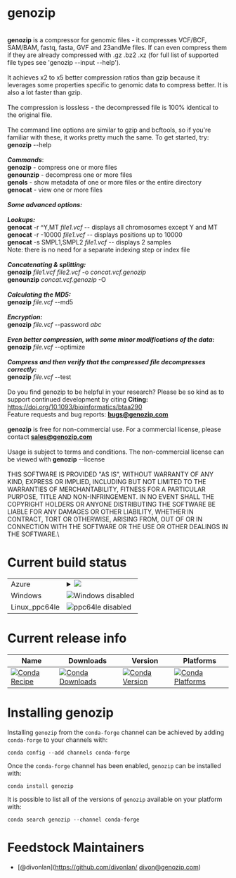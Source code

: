genozip
=======

\
 **genozip** is a compressor for genomic files - it compresses VCF/BCF,
SAM/BAM, fastq, fasta, GVF and 23andMe files. If can even compress them
if they are already compressed with .gz .bz2 .xz (for full list of
supported file types see 'genozip --input --help').\
 \
 It achieves x2 to x5 better compression ratios than gzip because it
leverages some properties specific to genomic data to compress better.
It is also a lot faster than gzip.\
 \
 The compression is lossless - the decompressed file is 100% identical
to the original file.\
 \
 The command line options are similar to gzip and bcftools, so if you're
familiar with these, it works pretty much the same. To get started, try:
**genozip** --help\
 \
 ***Commands***: \
 **genozip** - compress one or more files \
 **genounzip** - decompress one or more files \
 **genols** - show metadata of one or more files or the entire directory
\
 **genocat** - view one or more files \
 \
 ***Some advanced options:***\
 \
 ***Lookups:***\
 **genocat** -r \^Y,MT *file1.vcf* -- displays all chromosomes except Y
and MT\
 **genocat** -r -10000 *file1.vcf* -- displays positions up to 10000\
 **genocat** -s SMPL1,SMPL2 *file1.vcf* -- displays 2 samples\
 Note: there is no need for a separate indexing step or index file\
 \
 ***Concatenating & splitting:***\
 **genozip** *file1.vcf file2.vcf* -o *concat.vcf.genozip* \
 **genounzip** *concat.vcf.genozip* -O \
 \
 ***Calculating the MD5:***\
 **genozip** *file.vcf* --md5 \
 \
 ***Encryption:***\
 **genozip** *file.vcf* --password *abc* \
 \
 ***Even better compression, with some minor modifications of the
data:***\
 **genozip** *file.vcf* --optimize \
 \
 ***Compress and then verify that the compressed file decompresses
correctly:***\
 **genozip** *file.vcf* --test \
 \
 Do you find genozip to be helpful in your research? Please be so kind
as to support continued development by citing **Citing:**
https://doi.org/10.1093/bioinformatics/btaa290 \
 Feature requests and bug reports: **bugs@genozip.com** \
 \
 **genozip** is free for non-commercial use. For a commercial license,
please contact **sales@genozip.com** \
 \
 Usage is subject to terms and conditions. The non-commercial license
can be viewed with **genozip** --license\
 \
 THIS SOFTWARE IS PROVIDED "AS IS", WITHOUT WARRANTY OF ANY KIND,
EXPRESS OR IMPLIED, INCLUDING BUT NOT LIMITED TO THE WARRANTIES OF
MERCHANTABILITY, FITNESS FOR A PARTICULAR PURPOSE, TITLE AND
NON-INFRINGEMENT. IN NO EVENT SHALL THE COPYRIGHT HOLDERS OR ANYONE
DISTRIBUTING THE SOFTWARE BE LIABLE FOR ANY DAMAGES OR OTHER LIABILITY,
WHETHER IN CONTRACT, TORT OR OTHERWISE, ARISING FROM, OUT OF OR IN
CONNECTION WITH THE SOFTWARE OR THE USE OR OTHER DEALINGS IN THE
SOFTWARE.\

Current build status
====================


<table>

  <tr>
    <td>Azure</td>
    <td>
      <details>
        <summary>
          <a href="https://dev.azure.com/conda-forge/feedstock-builds/_build/latest?definitionId=8867&branchName=master">
            <img src="https://dev.azure.com/conda-forge/feedstock-builds/_apis/build/status/genozip-feedstock?branchName=master">
          </a>
        </summary>
        <table>
          <thead><tr><th>Variant</th><th>Status</th></tr></thead>
          <tbody><tr>
              <td>linux</td>
              <td>
                <a href="https://dev.azure.com/conda-forge/feedstock-builds/_build/latest?definitionId=8867&branchName=master">
                  <img src="https://dev.azure.com/conda-forge/feedstock-builds/_apis/build/status/genozip-feedstock?branchName=master&jobName=linux&configuration=linux_" alt="variant">
                </a>
              </td>
            </tr><tr>
              <td>osx</td>
              <td>
                <a href="https://dev.azure.com/conda-forge/feedstock-builds/_build/latest?definitionId=8867&branchName=master">
                  <img src="https://dev.azure.com/conda-forge/feedstock-builds/_apis/build/status/genozip-feedstock?branchName=master&jobName=osx&configuration=osx_" alt="variant">
                </a>
              </td>
            </tr>
          </tbody>
        </table>
      </details>
    </td>
  </tr>
  <tr>
    <td>Windows</td>
    <td>
      <img src="https://img.shields.io/badge/Windows-disabled-lightgrey.svg" alt="Windows disabled">
    </td>
  </tr>
  <tr>
    <td>Linux_ppc64le</td>
    <td>
      <img src="https://img.shields.io/badge/ppc64le-disabled-lightgrey.svg" alt="ppc64le disabled">
    </td>
  </tr>
</table>

Current release info
====================

| Name | Downloads | Version | Platforms |
| --- | --- | --- | --- |
| [![Conda Recipe](https://img.shields.io/badge/recipe-genozip-green.svg)](https://anaconda.org/conda-forge/genozip) | [![Conda Downloads](https://img.shields.io/conda/dn/conda-forge/genozip.svg)](https://anaconda.org/conda-forge/genozip) | [![Conda Version](https://img.shields.io/conda/vn/conda-forge/genozip.svg)](https://anaconda.org/conda-forge/genozip) | [![Conda Platforms](https://img.shields.io/conda/pn/conda-forge/genozip.svg)](https://anaconda.org/conda-forge/genozip) |

Installing genozip
==================

Installing `genozip` from the `conda-forge` channel can be achieved by adding `conda-forge` to your channels with:

```
conda config --add channels conda-forge
```

Once the `conda-forge` channel has been enabled, `genozip` can be installed with:

```
conda install genozip
```

It is possible to list all of the versions of `genozip` available on your platform with:

```
conda search genozip --channel conda-forge
```

Feedstock Maintainers
=====================

* [@divonlan](https://github.com/divonlan/ divon@genozip.com)

